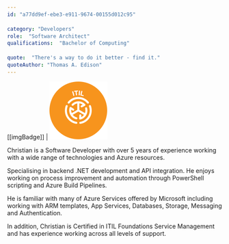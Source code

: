 ```yaml
---
id: "a77dd9ef-ebe3-e911-9674-00155d012c95"

category: "Developers"
role:  "Software Architect"
qualifications:  "Bachelor of Computing"

quote:  "There's a way to do it better - find it."
quoteAuthor: "Thomas A. Edison"
---
```

[[imgBadge]]
| ![ITIL.png](../badges/Business-itil.png) 

Christian is a Software Developer with over 5 years of experience working with a wide range of technologies and Azure resources.  

Specialising in backend .NET development and API integration. He enjoys working on process improvement and automation through PowerShell scripting and Azure Build Pipelines.  

He is familiar with many of Azure Services offered by Microsoft including working with ARM templates, App Services, Databases, Storage, Messaging and Authentication.  

In addition, Christian is Certified in ITIL Foundations Service Management and has experience working across all levels of support.  
  
